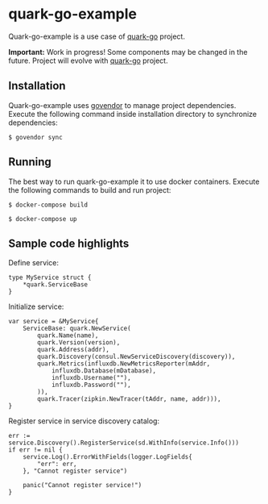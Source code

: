 # quark-go-example

Quark-go-example is a use case of [quark-go](https://github.com/gkarlik/quark-go) project.

**Important:** Work in progress! Some components may be changed in the future. Project will evolve with [quark-go](http://github.com/gkarlik/quark-go) project.

## Installation

Quark-go-example uses [govendor](https://github.com/kardianos/govendor) to manage project dependencies. Execute the following command inside installation directory to synchronize dependencies:

`$ govendor sync`

## Running

The best way to run quark-go-example it to use docker containers. Execute the following commands to build and run project:

`$ docker-compose build`

`$ docker-compose up`

## Sample code highlights

Define service:

```
type MyService struct {
    *quark.ServiceBase
}
```

Initialize service:

```
var service = &MyService{
    ServiceBase: quark.NewService(
        quark.Name(name),
        quark.Version(version),
        quark.Address(addr),
        quark.Discovery(consul.NewServiceDiscovery(discovery)),
        quark.Metrics(influxdb.NewMetricsReporter(mAddr,
            influxdb.Database(mDatabase),
            influxdb.Username(""),
            influxdb.Password(""),
        )),
        quark.Tracer(zipkin.NewTracer(tAddr, name, addr))),
}
```

Register service in service discovery catalog:

```
err := service.Discovery().RegisterService(sd.WithInfo(service.Info()))
if err != nil {
    service.Log().ErrorWithFields(logger.LogFields{
        "err": err,
    }, "Cannot register service")

    panic("Cannot register service!")
}
```